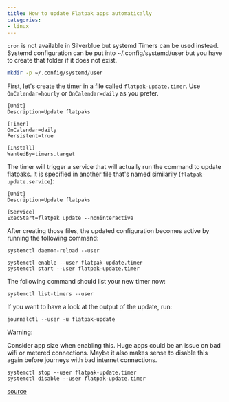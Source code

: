 ```yaml
---
title: How to update Flatpak apps automatically
categories:
- linux
---
```


`cron` is not available in Silverblue but systemd Timers can be used instead.  
Systemd configuration can be put into ~/.config/systemd/user but you have to create that folder if it does not exist.  

```bash
mkdir -p ~/.config/systemd/user 
```

First, let\'s create the timer in a file called `flatpak-update.timer`. Use `OnCalendar=hourly` or `OnCalendar=daily` as you prefer.  

```
[Unit]
Description=Update flatpaks

[Timer]
OnCalendar=daily
Persistent=true

[Install]
WantedBy=timers.target
```

The timer will trigger a service that will actually run the command to update flatpaks. It is specified in another file that's named similarily (`flatpak-update.service`):  

```
[Unit]
Description=Update flatpaks

[Service]
ExecStart=flatpak update --noninteractive
```

After creating those files, the updated configuration becomes active by running the following command:  

```
systemctl daemon-reload --user
```

```
systemctl enable --user flatpak-update.timer
systemctl start --user flatpak-update.timer
```

The following command should list your new timer now:

```
systemctl list-timers --user
```

If you want to have a look at the output of the update, run:

```
journalctl --user -u flatpak-update
```

Warning:

Consider app size when enabling this. Huge apps could be an issue on bad wifi or metered connections. Maybe it also makes sense to disable this again before journeys with bad internet connections.  

```
systemctl stop --user flatpak-update.timer
systemctl disable --user flatpak-update.timer
```


[source](https://www.reddit.com/r/SteamDeck/comments/zis9sf/psa_automatically_update_installed_flatpaks/)
